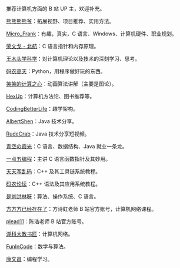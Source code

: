 推荐计算机方面的 B 站 UP 主，欢迎补充。

[熊熊熊熊爷](https://space.bilibili.com/182674044/)：拓展视野、项目推荐、实用方法。

[Micro_Frank](https://space.bilibili.com/19658621/)：有趣，真实，C 语言、Windows、计算机硬件、职业规划。

[荣文戈 - 北航](https://space.bilibili.com/1601374953/)：C 语言指针和内存原理。

[王木头学科学](https://space.bilibili.com/504715181/)：对计算机理论以及技术的深刻学习、思考。

[码农高天](https://space.bilibili.com/245645656/)：Python，用程序做好玩的东西。

[笑笑的计算之心](https://space.bilibili.com/507554252/)：动画算法讲解（主要是图论）。

[HexUp](https://space.bilibili.com/687410230/)：计算机方法论、图书推荐等。

[CodingBetterLife](https://space.bilibili.com/1141001966/)：趣学架构。

[AlbertShen](https://space.bilibili.com/19260126/)：Java 技术分享。

[RudeCrab](https://space.bilibili.com/1924876999/)：Java 技术分享短视频。

[青空の霞光](https://space.bilibili.com/37737161/)：C 语言、数据结构、Java 就业一条龙。

[一点五编程](https://space.bilibili.com/328353019/)：主讲 C 语言函数指针及其妙用。

[天天写乱码](https://space.bilibili.com/193137215/)：C++ 及其工具链系统教程。

[码农论坛](https://space.bilibili.com/627875426/)：C++ 语法及其应用系统教程。

[是刘洪林呀](https://space.bilibili.com/628994232/)：算法、操作系统、C 语言。

[方方方已经存在了](https://space.bilibili.com/489613352)：方诗虹老师 B 站官方账号，计算机网络课程。

[plead11](https://space.bilibili.com/8813751/)：陈浩老师 B 站官方账号。

[湖科大教书匠](https://space.bilibili.com/360996402/)：计算机网络。

[FunInCode](https://space.bilibili.com/152254793/)：数学与算法。

[康文昌](https://space.bilibili.com/34786453/)：编程学习。